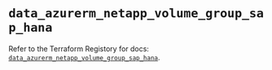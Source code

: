 # `data_azurerm_netapp_volume_group_sap_hana`

Refer to the Terraform Registory for docs: [`data_azurerm_netapp_volume_group_sap_hana`](https://registry.terraform.io/providers/hashicorp/azurerm/3.76.0/docs/data-sources/netapp_volume_group_sap_hana).
